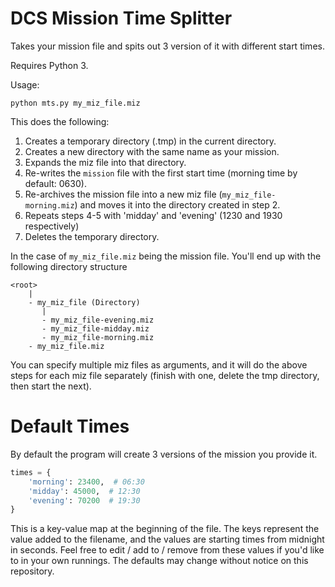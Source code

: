 # DCS Mission Time Splitter

Takes your mission file and spits out 3 version of it with different start times.

Requires Python 3. 

Usage:
```
python mts.py my_miz_file.miz
```

This does the following:

1. Creates a temporary directory (.tmp) in the current directory.
2. Creates a new directory with the same name as your mission.
3. Expands the miz file into that directory.
4. Re-writes the `mission` file with the first start time (morning time by default: 0630).
5. Re-archives the mission file into a new miz file (`my_miz_file-morning.miz`) and moves it into the directory created in step 2.
6. Repeats steps 4-5 with 'midday' and 'evening' (1230 and 1930 respectively)
7. Deletes the temporary directory.

In the case of `my_miz_file.miz` being the mission file. You'll end up with the following directory structure

```
<root>
    |
    - my_miz_file (Directory)
       |
       - my_miz_file-evening.miz
       - my_miz_file-midday.miz
       - my_miz_file-morning.miz
    - my_miz_file.miz
```

You can specify multiple miz files as arguments, and it will do the above steps for each miz file separately (finish with one, delete the tmp directory, then start the next).

# Default Times
By default the program will create 3 versions of the mission you provide it.
```python
times = {
    'morning': 23400,  # 06:30
    'midday': 45000,  # 12:30
    'evening': 70200  # 19:30
}
```
This is a key-value map at the beginning of the file. The keys represent the value added to the filename, and the values are starting times from midnight in seconds. Feel free to edit / add to / remove from these values if you'd like to in your own runnings. The defaults may change without notice on this repository.